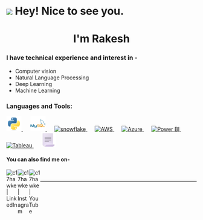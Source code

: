 
<h1><img src="https://emojis.slackmojis.com/emojis/images/1531849430/4246/blob-sunglasses.gif?1531849430" width="30"/> Hey! Nice to see you.</h1>
<h1 align="center">I'm Rakesh</h1>

### I have technical experience and interest in -
* Computer vision 
* Natural Language Processing 
* Deep Learning
* Machine Learning


<h3 align="left">Languages and Tools:</h3>
<p align="left">
  <a href="https://www.python.org" target="_blank">
    <img src="https://raw.githubusercontent.com/devicons/devicon/master/icons/python/python-original.svg" alt="Python" width="40" height="40"/>
  </a> &nbsp;&nbsp;&nbsp;&nbsp;
  <a href="https://www.mysql.com/" target="_blank">
    <img src="https://raw.githubusercontent.com/devicons/devicon/master/icons/mysql/mysql-original-wordmark.svg" alt="MySQL" width="40" height="40"/>
  </a> &nbsp;&nbsp;&nbsp;&nbsp;
  <a href="https://www.snowflake.com/" target="_blank">
    <img src="https://www.vectorlogo.zone/logos/snowflake/snowflake-icon.svg" alt="snowflake" width="40" height="40"/>
  </a> &nbsp;&nbsp;&nbsp;&nbsp;
  <a href="https://aws.amazon.com/" target="_blank">
    <img src="https://upload.wikimedia.org/wikipedia/commons/9/93/Amazon_Web_Services_Logo.svg" alt="AWS" width="40" height="40"/>
  </a> &nbsp;&nbsp;&nbsp;&nbsp;
  <a href="https://azure.microsoft.com/" target="_blank">
    <img src="https://upload.wikimedia.org/wikipedia/commons/a/a8/Microsoft_Azure_Logo.svg" alt="Azure" width="40" height="40"/>
  </a> &nbsp;&nbsp;&nbsp;&nbsp;
  <a href="https://powerbi.microsoft.com/" target="_blank">
    <img src="https://download.logo.wine/logo/Microsoft_Power_BI/Microsoft_Power_BI-Logo.wine.png" alt="Power BI" width="40" height="40"/>
  </a> &nbsp;&nbsp;&nbsp;&nbsp;
  <a href="https://www.tableau.com/" target="_blank">
    <img src="https://upload.wikimedia.org/wikipedia/commons/4/4b/Tableau_Logo.png" alt="Tableau" width="40" height="40"/>
  </a> &nbsp;&nbsp;&nbsp;&nbsp;
  <a href="https://www.microsoft.com/en-us/microsoft-365/excel" target="_blank">
    <img src="https://github.com/microsoft/fluentui-emoji/blob/main/assets/Page%20with%20Curl/3D/page_with_curl_3d.png" alt="Excel" width="40" height="40"/>
  </a>
</p>



#### You can also find me on- 



[<img align="left" alt="c17hawke | LinkedIn" width="30px" src="https://img.icons8.com/color/48/000000/linkedin.png" />][linkedin]
[<img align="left" alt="c17hawke | Instagram" width="30px" src="https://img.icons8.com/fluent/48/000000/instagram-new.png" />][Instagram]
[<img align="left" alt="c17hawke | YouTube" width="30px" src="https://www.vectorlogo.zone/logos/youtube/youtube-tile.svg" />][YouTube]

<br>

<hr>

[linkedin]: https://www.linkedin.com/in/rakeshit3037
[YouTube]: https://www.youtube.com/rakeshpal8659
[Instagram]: https://www.instagram.com/ds_rakeshpal

</p>
